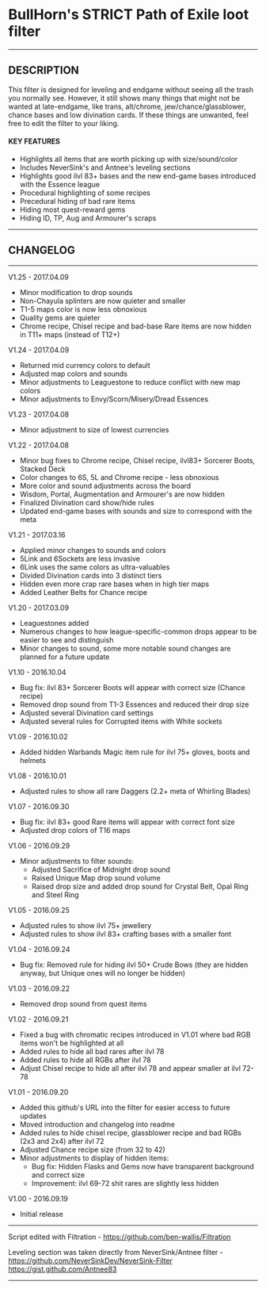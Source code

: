 # BullHorn's STRICT Path of Exile loot filter

---

## DESCRIPTION

This filter is designed for leveling and endgame without seeing all the trash you normally see. However, it still shows many things that might not be wanted at late-endgame, like trans, alt/chrome, jew/chance/glassblower, chance bases and low divination cards.
If these things are unwanted, feel free to edit the filter to your liking.

#### KEY FEATURES

* Highlights all items that are worth picking up with size/sound/color
* Includes NeverSink's and Antnee's leveling sections
* Highlights good ilvl 83+ bases and the new end-game bases introduced with the Essence league
* Procedural highlighting of some recipes
* Precedural hiding of bad rare items
* Hiding most quest-reward gems
* Hiding ID, TP, Aug and Armourer's scraps

---
## CHANGELOG
---

V1.25 - 2017.04.09
* Minor modification to drop sounds
* Non-Chayula splinters are now quieter and smaller
* T1-5 maps color is now less obnoxious
* Quality gems are quieter
* Chrome recipe, Chisel recipe and bad-base Rare items are now hidden in T11+ maps (instead of T12+)

V1.24 - 2017.04.09
* Returned mid currency colors to default
* Adjusted map colors and sounds
* Minor adjustments to Leaguestone to reduce conflict with new map colors
* Minor adjustments to Envy/Scorn/Misery/Dread Essences

V1.23 - 2017.04.08
* Minor adjustment to size of lowest currencies

V1.22 - 2017.04.08
* Minor bug fixes to Chrome recipe, Chisel recipe, ilvl83+ Sorcerer Boots, Stacked Deck
* Color changes to 6S, 5L and Chrome recipe - less obnoxious
* More color and sound adjustments across the board
* Wisdom, Portal, Augmentation and Armourer's are now hidden
* Finalized Divination card show/hide rules
* Updated end-game bases with sounds and size to correspond with the meta

V1.21 - 2017.03.16
* Applied minor changes to sounds and colors
* 5Link and 6Sockets are less invasive
* 6Link uses the same colors as ultra-valuables
* Divided Divination cards into 3 distinct tiers
* Hidden even more crap rare bases when in high tier maps
* Added Leather Belts for Chance recipe

V1.20 - 2017.03.09
* Leaguestones added
* Numerous changes to how league-specific-common drops appear to be easier to see and distinguish
* Minor changes to sound, some more notable sound changes are planned for a future update

V1.10 - 2016.10.04
* Bug fix: ilvl 83+ Sorcerer Boots will appear with correct size (Chance recipe)
* Removed drop sound from T1-3 Essences and reduced their drop size
* Adjusted several Divination card settings
* Adjusted several rules for Corrupted items with White sockets

V1.09 - 2016.10.02
* Added hidden Warbands Magic item rule for ilvl 75+ gloves, boots and helmets

V1.08 - 2016.10.01
* Adjusted rules to show all rare Daggers (2.2+ meta of Whirling Blades)

V1.07 - 2016.09.30
* Bug fix: ilvl 83+ good Rare items will appear with correct font size
* Adjusted drop colors of T16 maps

V1.06 - 2016.09.29
* Minor adjustments to filter sounds:
  * Adjusted Sacrifice of Midnight drop sound
  * Raised Unique Map drop sound volume
  * Raised drop size and added drop sound for Crystal Belt, Opal Ring and Steel Ring

V1.05 - 2016.09.25
* Adjusted rules to show ilvl 75+ jewellery
* Adjusted rules to show ilvl 83+ crafting bases with a smaller font

V1.04 - 2016.09.24
* Bug fix: Removed rule for hiding ilvl 50+ Crude Bows (they are hidden anyway, but Unique ones will no longer be hidden)

V1.03 - 2016.09.22
* Removed drop sound from quest items

V1.02 - 2016.09.21
* Fixed a bug with chromatic recipes introduced in V1.01 where bad RGB items won't be highlighted at all
* Added rules to hide all bad rares after ilvl 78
* Added rules to hide all RGBs after ilvl 78
* Adjust Chisel recipe to hide all after ilvl 78 and appear smaller at ilvl 72-78

V1.01 - 2016.09.20
* Added this github's URL into the filter for easier access to future updates
* Moved introduction and changelog into readme
* Added rules to hide chisel recipe, glassblower recipe and bad RGBs (2x3 and 2x4) after ilvl 72
* Adjusted Chance recipe size (from 32 to 42)
* Minor adjustments to display of hidden items: 
   * Bug fix: Hidden Flasks and Gems now have transparent background and correct size
   * Improvement: ilvl 69-72 shit rares are slightly less hidden

V1.00 - 2016.09.19
* Initial release

---

Script edited with Filtration - https://github.com/ben-wallis/Filtration
 
Leveling section was taken directly from NeverSink/Antnee filter - https://github.com/NeverSinkDev/NeverSink-Filter https://gist.github.com/Antnee83

---
